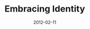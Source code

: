 ---
layout: message
category: message
series: "A Place at the Table"
title: "Embracing Identity"
date: 2012-02-11
audio-description: "Chuck Mingo talks about how we view our identity&#58; as an abandoned orphan or treasured child of God."
audio: "http://www.crossroads.net/players/media/hq/placeatthetable_01.mp3"
audio-title: "Embracing Identity"
audio-duration: "42&#58;42"
program-description: "A Place at the Table&#58; Week 1 Program"
program: "http://www.crossroads.net/players/media/hq/02_11-12_12Program.pdf"
program-title: "Embracing Identity"
video-description: "Chuck Mingo talks about how we view our identity&#58; as an abandoned orphan or treasured child of God."
video-title: "Embracing Identity"
video: "https://s3.amazonaws.com/crossroadsvideomessages/placeatthetable_01.mp4"
---